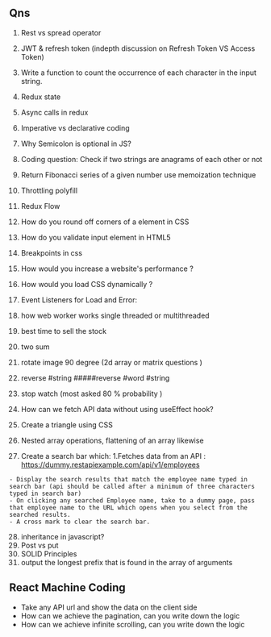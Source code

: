 ## Qns


1) Rest vs spread operator
2) JWT & refresh token (indepth discussion on Refresh Token VS Access Token)
3) Write a function to count the occurrence of each character in the input string.
4) Redux state
5) Async calls in redux
6) Imperative vs declarative coding
7) Why Semicolon is optional in JS?
8)   Coding question: Check if two strings are anagrams of each other or not
9)    Return Fibonacci series of a given number use memoization technique
10) Throttling polyfill
11) Redux Flow
12) How do you round off corners of a element in CSS
13) How do you validate input element in HTML5
14) Breakpoints in css
15)  How would you increase a website's performance ?
16)  How would you load CSS dynamically ?
17)  Event Listeners for Load and Error:
18)  how web worker works single threaded or multithreaded
19)  best time to sell the stock

20)  two sum
21)  rotate image 90 degree (2d array or matrix questions )
22)  reverse #string #####reverse #word #string
23)  stop watch (most asked 80 % probability )
24)  How can we fetch API data without using useEffect hook?
25)  Create a triangle using CSS
26)  Nested array operations, flattening of an array likewise
27)  Create a search bar which: 1.Fetches data from an API : https://dummy.restapiexample.com/api/v1/employees

    - Display the search results that match the employee name typed in search bar (api should be called after a minimum of three characters typed in search bar)
    - On clicking any searched Employee name, take to a dummy page, pass that employee name to the URL which opens when you select from the searched results.
    - A cross mark to clear the search bar.

28) inheritance in javascript?
29) Post vs put
30) SOLID Principles
31) output the longest prefix that is found in the array of arguments


## React Machine Coding

- Take any API url and show the data on the client side
- How can we achieve the pagination, can you write down the logic
- How can we achieve infinite scrolling, can you write down the logic
